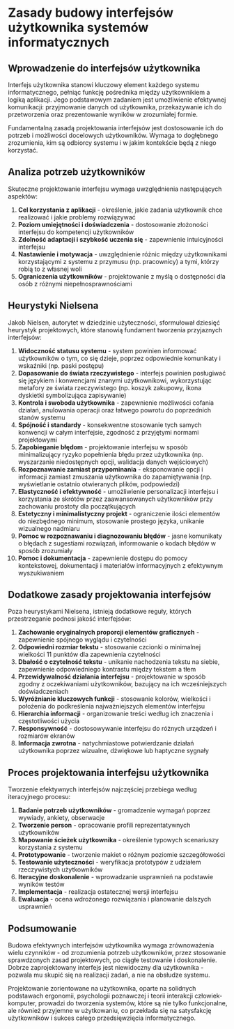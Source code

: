 # Zasady budowy interfejsów użytkownika systemów informatycznych

## Wprowadzenie do interfejsów użytkownika

Interfejs użytkownika stanowi kluczowy element każdego systemu informatycznego, pełniąc funkcję pośrednika między użytkownikiem a logiką aplikacji. Jego podstawowym zadaniem jest umożliwienie efektywnej komunikacji: przyjmowanie danych od użytkownika, przekazywanie ich do przetworzenia oraz prezentowanie wyników w zrozumiałej formie.

Fundamentalną zasadą projektowania interfejsów jest dostosowanie ich do potrzeb i możliwości docelowych użytkowników. Wymaga to dogłębnego zrozumienia, kim są odbiorcy systemu i w jakim kontekście będą z niego korzystać.

## Analiza potrzeb użytkowników

Skuteczne projektowanie interfejsu wymaga uwzględnienia następujących aspektów:

1. **Cel korzystania z aplikacji** - określenie, jakie zadania użytkownik chce realizować i jakie problemy rozwiązywać
2. **Poziom umiejętności i doświadczenia** - dostosowanie złożoności interfejsu do kompetencji użytkowników
3. **Zdolność adaptacji i szybkość uczenia się** - zapewnienie intuicyjności interfejsu
4. **Nastawienie i motywacja** - uwzględnienie różnic między użytkownikami korzystającymi z systemu z przymusu (np. pracownicy) a tymi, którzy robią to z własnej woli
5. **Ograniczenia użytkowników** - projektowanie z myślą o dostępności dla osób z różnymi niepełnosprawnościami

## Heurystyki Nielsena

Jakob Nielsen, autorytet w dziedzinie użyteczności, sformułował dziesięć heurystyk projektowych, które stanowią fundament tworzenia przyjaznych interfejsów:

1. **Widoczność statusu systemu** - system powinien informować użytkowników o tym, co się dzieje, poprzez odpowiednie komunikaty i wskaźniki (np. paski postępu)
2. **Dopasowanie do świata rzeczywistego** - interfejs powinien posługiwać się językiem i konwencjami znanymi użytkownikowi, wykorzystując metafory ze świata rzeczywistego (np. koszyk zakupowy, ikona dyskietki symbolizująca zapisywanie)
3. **Kontrola i swoboda użytkownika** - zapewnienie możliwości cofania działań, anulowania operacji oraz łatwego powrotu do poprzednich stanów systemu
4. **Spójność i standardy** - konsekwentne stosowanie tych samych konwencji w całym interfejsie, zgodność z przyjętymi normami projektowymi
5. **Zapobieganie błędom** - projektowanie interfejsu w sposób minimalizujący ryzyko popełnienia błędu przez użytkownika (np. wyszarzanie niedostępnych opcji, walidacja danych wejściowych)
6. **Rozpoznawanie zamiast przypominania** - eksponowanie opcji i informacji zamiast zmuszania użytkownika do zapamiętywania (np. wyświetlanie ostatnio otwieranych plików, podpowiedzi)
7. **Elastyczność i efektywność** - umożliwienie personalizacji interfejsu i korzystania ze skrótów przez zaawansowanych użytkowników przy zachowaniu prostoty dla początkujących
8. **Estetyczny i minimalistyczny projekt** - ograniczenie ilości elementów do niezbędnego minimum, stosowanie prostego języka, unikanie wizualnego nadmiaru
9. **Pomoc w rozpoznawaniu i diagnozowaniu błędów** - jasne komunikaty o błędach z sugestiami rozwiązań, informowanie o kodach błędów w sposób zrozumiały
10. **Pomoc i dokumentacja** - zapewnienie dostępu do pomocy kontekstowej, dokumentacji i materiałów informacyjnych z efektywnym wyszukiwaniem

## Dodatkowe zasady projektowania interfejsów

Poza heurystykami Nielsena, istnieją dodatkowe reguły, których przestrzeganie podnosi jakość interfejsów:

1. **Zachowanie oryginalnych proporcji elementów graficznych** - zapewnienie spójnego wyglądu i czytelności
2. **Odpowiedni rozmiar tekstu** - stosowanie czcionki o minimalnej wielkości 11 punktów dla zapewnienia czytelności
3. **Dbałość o czytelność tekstu** - unikanie nachodzenia tekstu na siebie, zapewnienie odpowiedniego kontrastu między tekstem a tłem
4. **Przewidywalność działania interfejsu** - projektowanie w sposób zgodny z oczekiwaniami użytkowników, bazujący na ich wcześniejszych doświadczeniach
5. **Wyróżnianie kluczowych funkcji** - stosowanie kolorów, wielkości i położenia do podkreślenia najważniejszych elementów interfejsu
6. **Hierarchia informacji** - organizowanie treści według ich znaczenia i częstotliwości użycia
7. **Responsywność** - dostosowywanie interfejsu do różnych urządzeń i rozmiarów ekranów
8. **Informacja zwrotna** - natychmiastowe potwierdzanie działań użytkownika poprzez wizualne, dźwiękowe lub haptyczne sygnały

## Proces projektowania interfejsu użytkownika

Tworzenie efektywnych interfejsów najczęściej przebiega według iteracyjnego procesu:

1. **Badanie potrzeb użytkowników** - gromadzenie wymagań poprzez wywiady, ankiety, obserwacje
2. **Tworzenie person** - opracowanie profili reprezentatywnych użytkowników
3. **Mapowanie ścieżek użytkownika** - określenie typowych scenariuszy korzystania z systemu
4. **Prototypowanie** - tworzenie makiet o różnym poziomie szczegółowości
5. **Testowanie użyteczności** - weryfikacja prototypów z udziałem rzeczywistych użytkowników
6. **Iteracyjne doskonalenie** - wprowadzanie usprawnień na podstawie wyników testów
7. **Implementacja** - realizacja ostatecznej wersji interfejsu
8. **Ewaluacja** - ocena wdrożonego rozwiązania i planowanie dalszych usprawnień

## Podsumowanie

Budowa efektywnych interfejsów użytkownika wymaga zrównoważenia wielu czynników - od zrozumienia potrzeb użytkowników, przez stosowanie sprawdzonych zasad projektowych, po ciągłe testowanie i doskonalenie. Dobrze zaprojektowany interfejs jest niewidoczny dla użytkownika - pozwala mu skupić się na realizacji zadań, a nie na obsłudze systemu.

Projektowanie zorientowane na użytkownika, oparte na solidnych podstawach ergonomii, psychologii poznawczej i teorii interakcji człowiek-komputer, prowadzi do tworzenia systemów, które są nie tylko funkcjonalne, ale również przyjemne w użytkowaniu, co przekłada się na satysfakcję użytkowników i sukces całego przedsięwzięcia informatycznego.